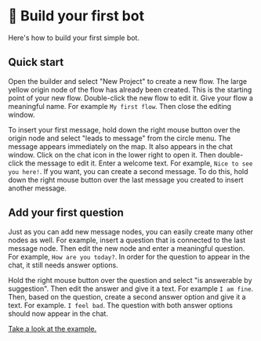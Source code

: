 # 🤖 Build your first bot
Here's how to build your first simple bot.

## Quick start
Open the builder and select "New Project" to create a new flow.
The large yellow origin node of the flow has already been created. This is the starting point of your new flow. Double-click the new flow to edit it.
Give your flow a meaningful name. For example `My first flow`. Then close the editing window.

To insert your first message, hold down the right mouse button over the origin node and select "leads to message" from the circle menu.
The message appears immediately on the map. It also appears in the chat window. Click on the chat icon in the lower right to open it.
Then double-click the message to edit it. Enter a welcome text. For example, `Nice to see you here!`.
If you want, you can create a second message. To do this, hold down the right mouse button over the last message you created to insert another message.

## Add your first question
Just as you can add new message nodes, you can easily create many other nodes as well. For example, insert a question that is connected to the last message node.
Then edit the new node and enter a meaningful question. For example, `How are you today?`.
In order for the question to appear in the chat, it still needs answer options.

Hold the right mouse button over the question and select "is answerable by suggestion".
Then edit the answer and give it a text. For example `I am fine`.
Then, based on the question, create a second answer option and give it a text. For example. `I feel bad`.
The question with both answer options should now appear in the chat.

[Take a look at the example.](https://wanderer.ai/builder/?flow=https%3A%2F%2Fraw.githubusercontent.com%2Fwanderer-ai%2Fwanderer-flows%2Fmaster%2Fdocs%2Fmy_first_flow.json)
